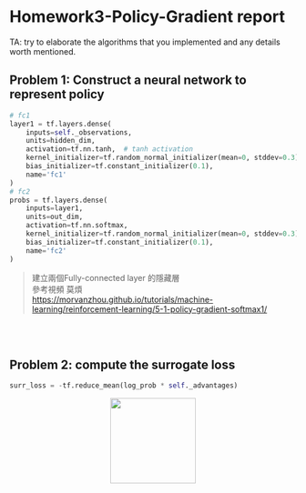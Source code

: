 # Homework3-Policy-Gradient report

TA: try to elaborate the algorithms that you implemented and any details worth mentioned.

## Problem 1: Construct a neural network to represent policy

```python
# fc1
layer1 = tf.layers.dense(
    inputs=self._observations,
    units=hidden_dim,
    activation=tf.nn.tanh,  # tanh activation
    kernel_initializer=tf.random_normal_initializer(mean=0, stddev=0.3),
    bias_initializer=tf.constant_initializer(0.1),
    name='fc1'
)
# fc2
probs = tf.layers.dense(
    inputs=layer1,
    units=out_dim,
    activation=tf.nn.softmax,
    kernel_initializer=tf.random_normal_initializer(mean=0, stddev=0.3),
    bias_initializer=tf.constant_initializer(0.1),
    name='fc2'
)        
```

> 建立兩個Fully-connected layer 的隱藏層<br>
> 參考視頻 莫煩<br>
> https://morvanzhou.github.io/tutorials/machine-learning/reinforcement-learning/5-1-policy-gradient-softmax1/
<br>
<br> 

## Problem 2: compute the surrogate loss
```python
surr_loss = -tf.reduce_mean(log_prob * self._advantages)
```
<p align="center"><img src="https://morvanzhou.github.io/static/results/reinforcement-learning/5-1-1.png" height="150"/></p>
